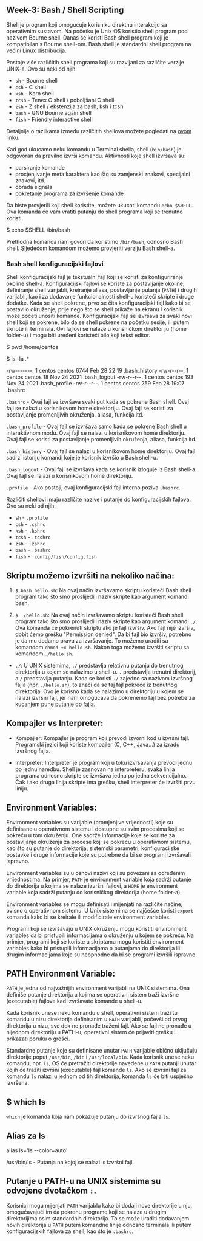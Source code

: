 ## Week-3: Bash / Shell Scripting

Shell je program koji omogućuje korisniku direktnu interakciju sa operativnim sustavom. Na početku je Unix OS koristio shell program pod nazivom Bourne shell. Danas se koristi Bash shell program koji je kompatibilan s Bourne shell-om. Bash shell je standardni shell program na većini Linux distribucija.

Postoje više različitih shell programa koji su razvijani za različite verzije UNIX-a. Ovo su neki od njih:
- `sh` - Bourne shell
- `csh` - C shell
- `ksh` - Korn shell
- `tcsh` - Tenex C shell / poboljšani C shell
- `zsh` - Z shell / ekstenzija za bash, ksh i tcsh
- `bash` - GNU Bourne again shell
- `fish` - Friendly interactive shell

Detaljnije o razlikama između različitih shellova možete pogledati na [ovom linku](link).

Kad god ukucamo neku komandu u Terminal shella, shell (`bin/bash`) je odgovoran da pravilno izvrši komandu. Aktivnosti koje shell izvršava su:
- parsiranje komande
- procjenjivanje meta karaktera kao što su zamjenski znakovi, specijalni znakovi, itd.
- obrada signala
- pokretanje programa za izvršenje komande

Da biste provjerili koji shell koristite, možete ukucati komandu `echo $SHELL`. Ova komanda će vam vratiti putanju do shell programa koji se trenutno koristi.

$ echo $SHELL
/bin/bash


Prethodna komanda nam govori da koristimo `/bin/bash`, odnosno Bash shell. Sljedećom komandom možemo provjeriti verziju Bash shell-a.


### Bash shell konfiguracijski fajlovi

Shell konfiguracijski fajl je tekstualni fajl koji se koristi za konfiguriranje okoline shell-a. Konfiguracijski fajlovi se koriste za postavljanje okoline, definiranje shell varijabli, kreiranje aliasa, postavljanje putanja (`PATH`) i drugih varijabli, kao i za dodavanje funkcionalnosti shell-u koristeći skripte i druge dodatke. Kada se shell pokrene, prvo se čita konfiguracijski fajl kako bi se postavilo okruženje, prije nego što se shell prikaže na ekranu i korisnik može početi unositi komande. Konfiguracijski fajl se izvršava za svaki novi shell koji se pokrene, bilo da se shell pokrene na početku sesije, ili putem skripte ili terminala. Ovi fajlovi se nalaze u korisničkom direktoriju (home folder-u) i mogu biti uređeni koristeći bilo koji tekst editor.

$ pwd
/home/centos

$ ls -la .*

-rw-------. 1 centos centos 6744 Feb 28 22:19 .bash_history
-rw-r--r--. 1 centos centos   18 Nov 24  2021 .bash_logout
-rw-r--r--. 1 centos centos  193 Nov 24  2021 .bash_profile
-rw-r--r--. 1 centos centos  259 Feb 28 19:07 .bashrc

`.bashrc` - Ovaj fajl se izvršava svaki put kada se pokrene Bash shell. Ovaj fajl se nalazi u korisnikovom home direktoriju. Ovaj fajl se koristi za postavljanje promenljivih okruženja, aliasa, funkcija itd.

`.bash_profile` - Ovaj fajl se izvršava samo kada se pokrene Bash shell u interaktivnom modu. Ovaj fajl se nalazi u korisnikovom home direktoriju. Ovaj fajl se koristi za postavljanje promenljivih okruženja, aliasa, funkcija itd.

`.bash_history` - Ovaj fajl se nalazi u korisnikovom home direktoriju. Ovaj fajl sadrzi istoriju komandi koje je korisnik izvršio u Bash shell-u.

`.bash_logout` - Ovaj fajl se izvršava kada se korisnik izloguje iz Bash shell-a. Ovaj fajl se nalazi u korisnikovom home direktoriju.

`.profile` - Ako postoji, ovaj konfiguracijski fajl interno poziva `.bashrc`.

Različiti shellovi imaju različite nazive i putanje do konfiguracijskih fajlova. Ovo su neki od njih:
- `sh` - `.profile`
- `csh` - `.cshrc`
- `ksh` - `.kshrc`
- `tcsh` - `.tcshrc`
- `zsh` - `.zshrc`
- `bash` - `.bashrc`
- `fish` - `.config/fish/config.fish`

## Skriptu možemo izvršiti na nekoliko načina:

1. `$ bash hello.sh`: Na ovaj način izvršavamo skriptu koristeći Bash shell program tako što smo proslijedili naziv skripte kao argument komandi bash.

2. `$ ./hello.sh`: Na ovaj način izvršavamo skriptu koristeći Bash shell program tako što smo proslijedili naziv skripte kao argument komandi `./`. Ova komanda će pokrenuti skriptu ako je fajl izvršiv. Ako fajl nije izvršiv, dobit ćemo grešku "Permission denied". Da bi fajl bio izvršiv, potrebno je da mu dodamo prava za izvršavanje. To možemo uraditi sa komandom `chmod +x hello.sh`. Nakon toga možemo izvršiti skriptu sa komandom `./hello.sh`.

- `./`: U UNIX sistemima, `./` predstavlja relativnu putanju do trenutnog direktorija u kojem se nalazimo u shell-u. `.` predstavlja trenutni direktorij, a `/` predstavlja putanju. Kada se koristi `./` zajedno sa nazivom izvršnog fajla (npr. `./hello.sh`), to znači da se taj fajl pokreće iz trenutnog direktorija. Ovo je korisno kada se nalazimo u direktoriju u kojem se nalazi izvršni fajl, jer nam omogućava da pokrenemo fajl bez potrebe za kucanjem pune putanje do fajla.

## Kompajler vs Interpreter:

- Kompajler: Kompajler je program koji prevodi izvorni kod u izvršni fajl. Programski jezici koji koriste kompajler (C, C++, Java...) za izradu izvršnog fajla.

- Interpreter: Interpreter je program koji u toku izvršavanja prevodi jednu po jednu naredbu. Shell je zasnovan na interpreteru, svaka linija programa odnosno skripte se izvršava jedna po jedna sekvencijalno. Čak i ako druga linija skripte ima grešku, shell interpreter će izvršiti prvu liniju.

## Environment Variables:

Environment variables su varijable (promjenjive vrijednosti) koje su definisane u operativnom sistemu i dostupne su svim procesima koji se pokreću u tom okruženju. One sadrže informacije koje se koriste za postavljanje okruženja za procese koji se pokreću u operativnom sistemu, kao što su putanje do direktorija, sistemski parametri, konfiguracijske postavke i druge informacije koje su potrebne da bi se programi izvršavali ispravno.

Environment variables su u osnovi nazivi koji su povezani sa određenim vrijednostima. Na primjer, `PATH` je environment variable koja sadrži putanje do direktorija u kojima se nalaze izvršni fajlovi, a `HOME` je environment variable koja sadrži putanju do korisničkog direktorija (home folder-a).

Environment variables se mogu definisati i mijenjati na različite načine, ovisno o operativnom sistemu. U Unix sistemima se najčešće koristi `export` komanda kako bi se kreirale ili modificirale environment variables.

Programi koji se izvršavaju u UNIX okruženju mogu koristiti environment variables da bi pristupili informacijama o okruženju u kojem se pokreću. Na primjer, programi koji se koriste u skriptama mogu koristiti environment variables kako bi pristupili informacijama o putanjama do direktorija ili drugim informacijama koje su neophodne da bi se programi izvršili ispravno.

## PATH Environment Variable:

`PATH` je jedna od najvažnijih environment varijabli na UNIX sistemima. Ona definiše putanje direktorija u kojima se operativni sistem traži izvršne (executable) fajlove kad izvršavate komande u shell-u.

Kada korisnik unese neku komandu u shell, operativni sistem traži tu komandu u nizu direktorija definisanim u `PATH` varijabli, počevši od prvog direktorija u nizu, sve dok ne pronađe traženi fajl. Ako se fajl ne pronađe u nijednom direktoriju u PATH-u, operativni sistem će prijaviti grešku i prikazati poruku o grešci.

Standardne putanje koje su definisane unutar `PATH` varijable obično uključuju direktorije poput `/usr/bin`, `/bin` i `/usr/local/bin`. Kada korisnik unese neku komandu, npr. `ls`, OS će pretražiti direktorije navedene u `PATH` putanji unutar kojih će tražiti izvršni (executable) fajl komande `ls`. Ako se izvršni fajl za komandu `ls` nalazi u jednom od tih direktorija, komanda `ls` će biti uspješno izvršena.

## $ which ls
`which` je komanda koja nam pokazuje putanju do izvršnog fajla `ls`.

## Alias za ls

alias ls='ls --color=auto'

/usr/bin/ls - Putanja na kojoj se nalazi ls izvršni fajl.

## Putanje u PATH-u na UNIX sistemima su odvojene dvotačkom `:`.

Korisnici mogu mijenjati `PATH` varijablu kako bi dodali nove direktorije u nju, omogućavajući im da pokrenu programe koji se nalaze u drugim direktorijima osim standardnih direktorija. To se može uraditi dodavanjem novih direktorija u `PATH` putem komandne linije odnosno terminala ili putem konfiguracijskih fajlova za shell, kao što je `.bashrc`.
